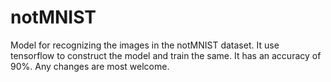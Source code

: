 # notMNIST
Model for recognizing the images in the notMNIST dataset. It use tensorflow to construct the model and train the same. It has an accuracy of 90%. Any changes are most welcome.
